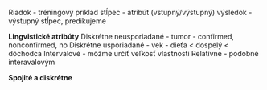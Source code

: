 Riadok - tréningový príklad
stĺpec - atribút (vstupný/výstupný)
výsledok - výstupný stĺpec, predikujeme


**Lingvistické atribúty**
Diskrétne neusporiadané - tumor - confirmed, nonconfirmed, no
Diskrétne usporiadané - vek - dieťa < dospelý < dôchodca
Intervalové - môžme určiť veľkosť vlastnosti
Relatívne - podobné interavalovým

**Spojité a diskrétne**
